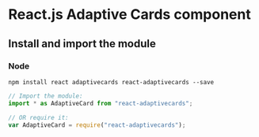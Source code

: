# React.js Adaptive Cards component

## Install and import the module

### Node

```console
npm install react adaptivecards react-adaptivecards --save
```

```js
// Import the module:
import * as AdaptiveCard from "react-adaptivecards";

// OR require it:
var AdaptiveCard = require("react-adaptivecards");
```
